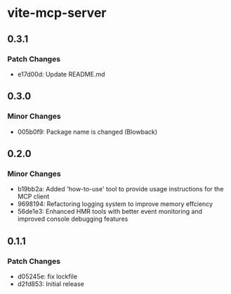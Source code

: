 # vite-mcp-server

## 0.3.1

### Patch Changes

- e17d00d: Update README.md

## 0.3.0

### Minor Changes

- 005b0f9: Package name is changed (Blowback)

## 0.2.0

### Minor Changes

- b19bb2a: Added 'how-to-use' tool to provide usage instructions for the MCP client
- 9698194: Refactoring logging system to improve memory effciency
- 56de1e3: Enhanced HMR tools with better event monitoring and improved console debugging features

## 0.1.1

### Patch Changes

- d05245e: fix lockfile
- d2fd853: Initial release
